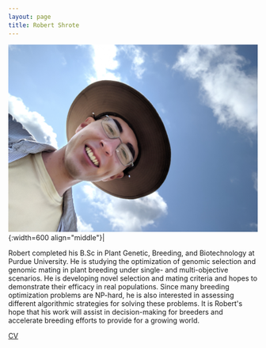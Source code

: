 ```yaml
---
layout: page
title: Robert Shrote
---
```


![Robert Shrote](/images/People_Images/robertshrote.jpg){:width=600 align="middle"}|

Robert completed his B.Sc in Plant Genetic, Breeding, and Biotechnology at Purdue University. He is studying the optimization of genomic selection and genomic mating in plant breeding under single- and multi-objective scenarios. He is developing novel selection and mating criteria and hopes to demonstrate their efficacy in real populations. Since many breeding optimization problems are NP-hard, he is also interested in assessing different algorithmic strategies for solving these problems. It is Robert's hope that his work will assist in decision-making for breeders and accelerate breeding efforts to provide for a growing world.

[CV](/CVs/robertshrote.pdf)